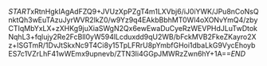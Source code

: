 $START$xRtnHgkIAgAdFZQ9+JVUzXpPZgT4m1LXVbj6/iJ0iYWK/JPu8nCoNsQnktQh3wEuTAzuJyrWVR2lkZ0/w9Yz9q4EAkbBbhMT0Wl4oXONvYmQ4/zbyCTIqMbYxLX+zXHKg9juXiaSWgN2Qx6ewEwaDuCyeRzWEVPHdJLuTwDtokNqhL3+fqlujy2Re2FcBll0yW594lLcduxdd9qU2WB/bFckMVB2FkeZKayro2Xz+ISGTmR/1DvJtSkxNc9T4Ci8y15TpLFRrU8pYmbfGHoi1dbaLkG9VycEhoybES7c1VZrLhF41wWEmx9upnevb/ZTN3Ii4GGpJMWRzZwn6hY+1A==$END$
